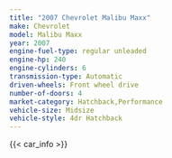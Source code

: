 ```yaml
---
title: "2007 Chevrolet Malibu Maxx"
make: Chevrolet
model: Malibu Maxx
year: 2007
engine-fuel-type: regular unleaded
engine-hp: 240
engine-cylinders: 6
transmission-type: Automatic
driven-wheels: Front wheel drive
number-of-doors: 4
market-category: Hatchback,Performance
vehicle-size: Midsize
vehicle-style: 4dr Hatchback
---
```


{{< car_info >}}
